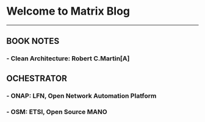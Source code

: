 # Welcome to Matrix Blog
----------

## BOOK NOTES
### - Clean Architecture: Robert C.Martin[A]

## OCHESTRATOR
### - ONAP: LFN, Open Network Automation Platform
### - OSM: ETSI, Open Source MANO
     
